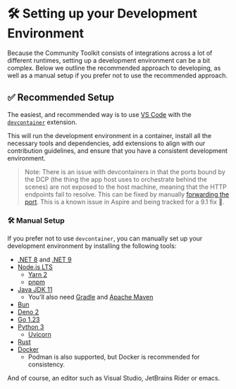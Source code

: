 # 🛠️ Setting up your Development Environment

Because the Community Toolkit consists of integrations across a lot of different runtimes, setting up a development environment can be a bit complex. Below we outline the recommended approach to developing, as well as a manual setup if you prefer not to use the recommended approach.

## ✅ Recommended Setup

The easiest, and recommended way is to use [VS Code](https://code.visualstudio.com/) with the [`devcontainer`](https://code.visualstudio.com/docs/remote/containers) extension.

This will run the development environment in a container, install all the necessary tools and dependencies, add extensions to align with our contribution guidelines, and ensure that you have a consistent development environment.

> Note: There is an issue with devcontainers in that the ports bound by the DCP (the thing the app host uses to orchestrate behind the scenes) are not exposed to the host machine, meaning that the HTTP endpoints fail to resolve. This can be fixed by manually [forwarding the port](https://code.visualstudio.com/docs/editor/port-forwarding). This is a known issue in Aspire and being tracked for a 9.1 fix 🤞.

### 🛠️ Manual Setup

If you prefer not to use `devcontainer`, you can manually set up your development environment by installing the following tools:

-   [.NET 8](https://dotnet.microsoft.com/download/dotnet/8.0) and [.NET 9](https://dotnet.microsoft.com/download/dotnet/9.0)
-   [Node.js LTS](https://nodejs.org/en/)
    -   [Yarn 2](https://yarnpkg.com/getting-started/install)
    -   [pnpm](https://pnpm.io/)
-   [Java JDK 11](https://learn.microsoft.com/java/openjdk/download)
    -   You'll also need [Gradle](https://gradle.org/install/) and [Apache Maven](https://maven.apache.org/download.cgi)
-   [Bun](https://bun.sh)
-   [Deno 2](https://deno.land/)
-   [Go 1.23](https://golang.org/)
-   [Python 3](https://www.python.org/downloads/)
    -   [Uvicorn](https://www.uvicorn.org/)
-   [Rust](https://www.rust-lang.org/tools/install)
-   [Docker](https://docs.docker.com/get-docker/)
    -   Podman is also supported, but Docker is recommended for consistency.

And of course, an editor such as Visual Studio, JetBrains Rider or emacs.

